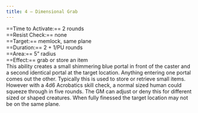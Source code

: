 ```yaml
---
title: 4 – Dimensional Grab
---
```

==Time to Activate:== 2 rounds  
==Resist Check:== none  
==Target:== memlock, same plane  
==Duration:== 2 + 1/PU rounds  
==Area:== 5” radius  
==Effect:== grab or store an item  
This ability creates a small shimmering blue portal in front of the caster and a second identical portal at the target location. Anything entering one portal comes out the other. Typically this is used to store or retrieve small items. However with a 4d6 Acrobatics skill check, a normal sized human could squeeze through in five rounds. The GM can adjust or deny this for different sized or shaped creatures. When fully finessed the target location may not be on the same plane.  
